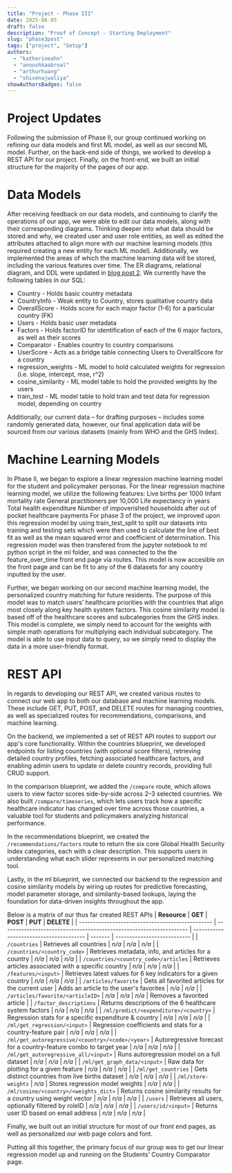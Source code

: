 ```yaml
---
title: "Project - Phase III"
date: 2025-06-05
draft: false
description: "Proof of Concept - Starting Deployment"
slug: "phase3post"
tags: ["project", "Setup"]
authors:
  - "katherineahn"
  - "anoushkaabroal"
  - "arthurhuang"
  - "shivenajwaliya"
showAuthorsBadges: false
---
```

# Project Updates  
Following the submission of Phase II, our group continued working on refining our data models and first ML model, as well as our second ML model. Further, on the back-end side of things, we worked to develop a REST API for our project. Finally, on the front-end, we built an initial structure for the majority of the pages of our app.

# Data Models 
After receiving feedback on our data models, and continuing to clarify the operations of our app, we were able to edit our data models, along with their corresponding diagrams. Thinking deeper into what data should be stored and why, we created user and user role entities, as well as edited the attributes attached to align more with our machine learning models (this required creating a new entity for each ML model). Additionally, we implemented the areas of which the machine learning data will be stored, including the various features over time. The ER diagrams, relational diagram, and DDL were updated in [blog post 2](https://arthur-t-huang.github.io/Care-Compass-Blog/team_posts/phase2post/#er-diagrams-relational-diagram-sql-ddl). We currently have the following tables in our SQL:

- Country - Holds basic country metadata
- CountryInfo - Weak entity to Country, stores qualitative country data
- OverallScore - Holds score for each major factor (1-6) for a particular country (FK)
- Users - Holds basic user metadata
- Factors - Holds factorID for identification of each of the 6 major factors, as well as their scores
- Comparator - Enables country to country comparisons
- UserScore - Acts as a bridge table connecting Users to OverallScore for a country
- regression_weights - ML model to hold calculated weights for regression (i.e. slope, intercept, mse, r^2)
- cosine_similarity - ML model table to hold the provided weights by the users 
- train_test - ML model table to hold train and test data for regression model, depending on country


Additionally, our current data – for drafting purposes – includes some randomly generated data, however, our final application data will be sourced from our various datasets (mainly from WHO and the GHS Index). 

# Machine Learning Models
In Phase II, we began to explore a linear regression machine learning model for the student and policymaker personas. For the linear regression machine learning model, we utilize the following features: 
Live births per 1000
Infant mortality rate 
General practitioners per 10,000
Life expectancy in years
Total health expenditure 
Number of impoverished households after out of pocket healthcare payments
For phase 3 of the project, we improved upon this regression model by using train_test_split to split our datasets into training and testing sets which were then used to calculate the line of best fit as well as the mean squared error and coefficient of determination. This regression model was then transfered from the jupyter notebook to ml python script in the ml folder, and was connected to the the feature_over_time front end page via routes. This model is now accesible on the front page and can be fit to any of the 6 datasets for any country inputted by the user.

Further, we began working on our second machine learning model, the personalized country matching for future residents. The purpose of this model was to match users’ healthcare priorities with the countries that align most closely along key health system factors. This cosine similarity model is based off of the healthcare scores and subcategories from the GHS index. This model is complete, we simply need to account for the weights with simple math operations for multiplying each individual subcategory. The model is able to use input data to query, so we simply need to display the data in a more user-friendly format. 

# REST API
In regards to developing our REST API, we created various routes to connect our web app to both our database and machine learning models. These include GET, PUT, POST, and DELETE routes for managing countries, as well as specialized routes for recommendations, comparisons, and machine learning. 

On the backend, we implemented a set of REST API routes to support our app's core functionality. Within the countries blueprint, we developed endpoints for listing countries (with optional score filters), retrieving detailed country profiles, fetching associated healthcare factors, and enabling admin users to update or delete country records, providing full CRUD support.

In the comparison blueprint, we added the ```/compare``` route, which allows users to view factor scores side-by-side across 2–3 selected countries. We also built ```/compare/timeseries```, which lets users track how a specific healthcare indicator has changed over time across those countries, a valuable tool for students and policymakers analyzing historical performance.

In the recommendations blueprint, we created the ```/recommendations/factors``` route to return the six core Global Health Security Index categories, each with a clear description. This supports users in understanding what each slider represents in our personalized matching tool.

Lastly, in the ml blueprint, we connected our backend to the regression and cosine similarity models by wiring up routes for predictive forecasting, model parameter storage, and similarity-based lookups, laying the foundation for data-driven insights throughout the app.

Below is a matrix of our thus far created REST APIs
| **Resource**                                     | **GET**                                                             | **POST**                                | **PUT** | **DELETE**                  |
| ------------------------------------------------ | ------------------------------------------------------------------- | --------------------------------------- | ------- | --------------------------- |
| `/countries`                                     | Retrieves all countries                                             | *n/a*                                   | *n/a*   | *n/a*                       |
| `/countries/<country_code>`                      | Retrieves metadata, info, and articles for a country                | *n/a*                                   | *n/a*   | *n/a*                       |
| `/countries/<country_code>/articles`             | Retrieves articles associated with a specific country               | *n/a*                                   | *n/a*   | *n/a*                       |
| `/features/<input>`                              | Retrieves latest values for 6 key indicators for a given country    | *n/a*                                   | *n/a*   | *n/a*                       |
| `/articles/favorite`                             | Gets all favorited articles for the current user                    | Adds an article to the user's favorites | *n/a*   | *n/a*                       |
| `/articles/favorite/<articleID>`                 | *n/a*                                                               | *n/a*                                   | *n/a*   | Removes a favorited article |
| `/factor_descriptions`                           | Returns descriptions of the 6 healthcare system factors             | *n/a*                                   | *n/a*   | *n/a*                       |
| `/ml/predict/<expenditure>/<country>`            | Regression stats for a specific expenditure & country               | *n/a*                                   | *n/a*   | *n/a*                       |
| `/ml/get_regression/<input>`                     | Regression coefficients and stats for a country-feature pair        | *n/a*                                   | *n/a*   | *n/a*                       |
| `/ml/get_autoregressive/<country>/<code>/<year>` | Autoregressive forecast for a country-feature combo to target year  | *n/a*                                   | *n/a*   | *n/a*                       |
| `/ml/get_autoregressive_all/<input>`             | Runs autoregression model on a full dataset                         | *n/a*                                   | *n/a*   | *n/a*                       |
| `/ml/get_graph_data/<input>`                     | Raw data for plotting for a given feature                           | *n/a*                                   | *n/a*   | *n/a*                       |
| `/ml/get_countries`                              | Gets distinct countries from live births dataset                    | *n/a*                                   | *n/a*   | *n/a*                       |
| `/ml/store-weights`                              | *n/a*                                                               | Stores regression model weights         | *n/a*   | *n/a*                       |
| `/ml/cosine/<country>/<weights_dict>`            | Returns cosine similarity results for a country using weight vector | *n/a*                                   | *n/a*   | *n/a*                       |
| `/users`                                         | Retrieves all users, optionally filtered by roleID                  | *n/a*                                   | *n/a*   | *n/a*                       |
| `/users/id/<input>`                              | Returns user ID based on email address                              | *n/a*                                   | *n/a*   | *n/a*                       |




Finally, we built out an initial structure for most of our front end pages, as well as personalized  our web page colors and font. 

Putting all this together, the primary focus of our group was to get our linear regression model up and running on the Students’ Country Comparator page. 








